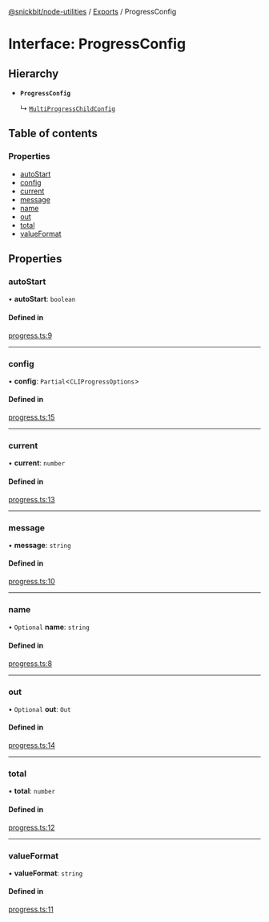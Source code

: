 [@snickbit/node-utilities](../README.md) / [Exports](../modules.md) / ProgressConfig

# Interface: ProgressConfig

## Hierarchy

- **`ProgressConfig`**

  ↳ [`MultiProgressChildConfig`](MultiProgressChildConfig.md)

## Table of contents

### Properties

- [autoStart](ProgressConfig.md#autostart)
- [config](ProgressConfig.md#config)
- [current](ProgressConfig.md#current)
- [message](ProgressConfig.md#message)
- [name](ProgressConfig.md#name)
- [out](ProgressConfig.md#out)
- [total](ProgressConfig.md#total)
- [valueFormat](ProgressConfig.md#valueformat)

## Properties

### autoStart

• **autoStart**: `boolean`

#### Defined in

[progress.ts:9](https://github.com/snickbit/snickbit.js/blob/166d3ad/packages/node-utilities/src/progress.ts#L9)

___

### config

• **config**: `Partial`<`CLIProgressOptions`\>

#### Defined in

[progress.ts:15](https://github.com/snickbit/snickbit.js/blob/166d3ad/packages/node-utilities/src/progress.ts#L15)

___

### current

• **current**: `number`

#### Defined in

[progress.ts:13](https://github.com/snickbit/snickbit.js/blob/166d3ad/packages/node-utilities/src/progress.ts#L13)

___

### message

• **message**: `string`

#### Defined in

[progress.ts:10](https://github.com/snickbit/snickbit.js/blob/166d3ad/packages/node-utilities/src/progress.ts#L10)

___

### name

• `Optional` **name**: `string`

#### Defined in

[progress.ts:8](https://github.com/snickbit/snickbit.js/blob/166d3ad/packages/node-utilities/src/progress.ts#L8)

___

### out

• `Optional` **out**: `Out`

#### Defined in

[progress.ts:14](https://github.com/snickbit/snickbit.js/blob/166d3ad/packages/node-utilities/src/progress.ts#L14)

___

### total

• **total**: `number`

#### Defined in

[progress.ts:12](https://github.com/snickbit/snickbit.js/blob/166d3ad/packages/node-utilities/src/progress.ts#L12)

___

### valueFormat

• **valueFormat**: `string`

#### Defined in

[progress.ts:11](https://github.com/snickbit/snickbit.js/blob/166d3ad/packages/node-utilities/src/progress.ts#L11)
